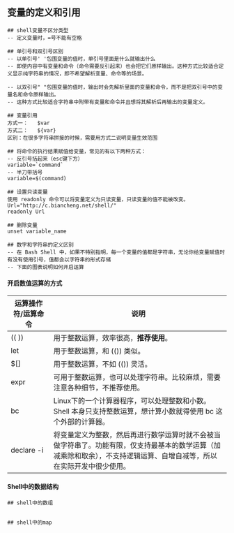 ## 变量的定义和引用



```shell
## shell变量不区分类型
-- 定义变量时，=号不能有空格

## 单引号和双引号区别
-- 以单引号' '包围变量的值时，单引号里面是什么就输出什么
-- 即使内容中有变量和命令（命令需要反引起来）也会把它们原样输出。这种方式比较适合定义显示纯字符串的情况，即不希望解析变量、命令等的场景。

-- 以双引号" "包围变量的值时，输出时会先解析里面的变量和命令，而不是把双引号中的变量名和命令原样输出。
-- 这种方式比较适合字符串中附带有变量和命令并且想将其解析后再输出的变量定义。

## 变量引用
方式一：   $var
方式二：   ${var}
区别：在很多字符串拼接的时候，需要用方式二说明变量生效范围

## 将命令的执行结果赋值给变量，常见的有以下两种方式：
-- 反引号括起来（esc键下方）
variable=`command`
-- 半刀带括号
variable=$(command)

## 设置只读变量
使用 readonly 命令可以将变量定义为只读变量，只读变量的值不能被改变。
Url="http://c.biancheng.net/shell/"
readonly Url

## 删除变量
unset variable_name

## 数字和字符串的定义区别
-- 在 Bash Shell 中，如果不特别指明，每一个变量的值都是字符串，无论你给变量赋值时有没有使用引号，值都会以字符串的形式存储
-- 下面的图表说明如何开启运算

```



#### 开启数值运算的方式

| 运算操作符/运算命令                                     | 说明                                                         |
| ------------------------------------------------------- | ------------------------------------------------------------ |
| (( ))         | 用于整数运算，效率很高，**推荐使用**。                       |
| let          | 用于整数运算，和 (()) 类似。                                 |
| $[]       | 用于整数运算，不如 (()) 灵活。                               |
| expr     | 可用于整数运算，也可以处理字符串。比较麻烦，需要注意各种细节，不推荐使用。 |
| bc        | Linux下的一个计算器程序，可以处理整数和小数。Shell 本身只支持整数运算，想计算小数就得使用 bc 这个外部的计算器。 |
| declare -i | 将变量定义为整数，然后再进行数学运算时就不会被当做字符串了。功能有限，仅支持最基本的数学运算（加减乘除和取余），不支持逻辑运算、自增自减等，所以在实际开发中很少使用。 |



#### Shell中的数据结构

```shell
## shell中的数组


## shell中的map



```

